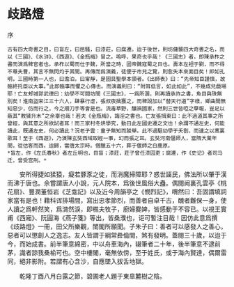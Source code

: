 歧路燈
==========

序  


    古有四大奇書之目，曰盲左，曰屈騷，曰漆莊，曰腐遷。迨于後世，則坊傭襲四大奇書之名，而以《三國》、《水浒》、《西遊》、《金瓶梅》冒之。嗚呼，果奇也乎哉！《三國志》者，即陳承柞之書而演爲稗官者也。承柞以蜀而仕于魏，所當之時，固帝魏寇蜀之日也。壽本左袒于劉，而不得不尊夫曹，其言不無閃灼于其間。再傳而爲演義，徒便于市兒之覽，則愈失本來面目矣！即如孔明，三國時第一人也，曰澹泊，曰甯靜，是固具聖學本領者。《出師表》曰：“先帝知臣謹慎，故臨終托臣以大事。”此即臨事而懼之心傳也。而演義則曰：“附耳低言，如此如此”，不幾成兒戲場耶！亡友郏城郭武德曰：幼學不可閱坊間《三國志》，一爲所溷，則再讀承祚之書，魚目與珠無別矣！淮南盜宋江三十六人，肆暴行虐，張叔夜擒獲之，而稗說加以“替天行道”字樣，鄉曲間無知惡少，仿而行之，今之順刀手等會是也。流毒草野，釀禍國家，然則三世皆啞之孽報，豈足以蔽其“教猱升木”之余辜也哉！若夫《金瓶梅》，誨淫之書也。亡友張揖東曰：此不過道其事之所曾經，與其意之所欲試者耳！而三家村冬烘學究，動曰此左國史遷之文也！余謂不通左史，何能讀此，既通左史，何必讀此？況老子雲：童子無知而朘舉。此不過驅幼學于夭劄，而速之以蒿裏歌耳！至于《西遊》，乃演陳玄奘西域取經一事，幻而張之耳。玄奘河南偃師人，當隋大業年間，從估客而西。迨歸，當唐太宗時。僧臘五十六，葬于偃師之白鹿原。  
    *盲左，作《左氏春秋》者左丘明也，目盲；漆莊，莊子曾任漆园吏；腐遷，作《史记》者司马迁，曾受宫刑。*  

　　安所得捷如猱猿，癡若豚豕之徒，而消魔掃障耶？惑世誣民，佛法所以肇于漢而沸于唐也。余嘗謂唐人小說，元人院本，爲後世風俗大蠱。偶閱阙裏孔雲亭《桃花扇》、豐潤董恒岩《芝龛記》以及近今周韻亭之《憫烈記》，喟然曰：吾固謂填詞家當有是也！藉科诨排場間，寫出忠孝節烈，而善者自卓千古，醜者難保一身，使人讀之爲軒然笑，爲潸然淚，即樵夫牧子，廚婦爨婢，皆感動于不容已。以視王實甫《西廂》、阮圓海《燕子箋》等出，皆桑濮也，讵可暫注目哉！因仿此意爲撰《歧路燈》一冊，田父所樂觀，閨閣所願聞。子朱子曰：善者可以感發人之善心，惡者可以懲創人之逸志。友人皆謂于綱常彜倫間，煞有發明。蓋閱三十歲，以迨于今，而始成書。前半筆意綿密，中以舟車海內，辍筆者二十年，後半筆意不逮前茅，識者諒我桑榆可也。空中樓閣，毫無依傍，至于姓氏，或于海內賢達，偶爾雷同，絕非影附。若謂有心含沙，自應墜入拔舌地獄。  

　　乾隆丁酉八月白露之節，碧圃老人題于東臯麓樹之陰。  
